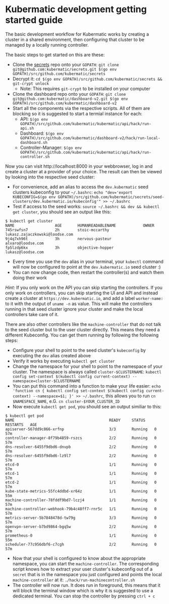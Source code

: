 # Kubermatic development getting started guide

The basic development workflow for Kubermatic works by creating a cluster in a shared
environment, then configuring that cluster to be managed by a locally running controller.

The basic steps to get started on this are these:

* Clone the [secrets](https://github.com/kubermatic/secrets/) repo onto your `GOPATH`: `git clone git@github.com:kubermatic/secrets.git $(go env GOPATH)/src/github.com/kubermatic/secrets`
* Decrypt it: `cd $(go env GOPATH)/src/github.com/kubermatic/secrets && git-crypt unlock`
    * Note: This requires `git-crypt` to be installed on your computer
* Clone the dashboard repo onto your `GOPATH`: `git clone git@github.com:kubermatic/dashboard-v2.git $(go env GOPATH)/src/github.com/kubermatic/dashboard-v2`
* Start all the components via the respective scripts. All of them are blocking so it is suggested to start a termial instance for each:
    * API: `$(go env GOPATH)/src/github.com/kubermatic/kubermatic/api/hack/run-api.sh`
    * Dashboard: `$(go env GOPATH)/src/github.com/kubermatic/dashboard-v2/hack/run-local-dashboard.sh`
    * Controller-Manager: `$(go env GOPATH)/src/github.com/kubermatic/kubermatic/api/hack/run-controller.sh`

Now you can visit http://localhost:8000 in your webbrowser, log in and create a cluster at a provider of your choice. The result can then be viewed by looking into the respective seed cluster:

* For convenience, add an alias to access the `dev.kubermatic` seed clusters kubeconfig to your `~/.bashrc`: `echo "dev='export KUBECONFIG=$(go env GOPATH)/src/github.com/kubermatic/secrets/seed-clusters/dev.kubermatic.io/kubeconfig'" >> ~/.bashrc`
* Test if access to the seed works: `source ~/.bashrc && dev && kubectl get cluster`, you should see an output like this:

```
$ kubectl get cluster
NAME                  AGE       HUMANREADABLENAME            OWNER
745rswfsn7            2h        stoic-mccarthy               lukasz.zajaczkowski@loodse.com
9j4q7xh96t            3h        nervous-pasteur              alvaro@loodse.com
fp5lzdp6kx            3h        objective-hopper             lukasz@loodse.com
```

* Every time you use the `dev` alias in your terminal, your `kubectl` command will now be configured to point at the `dev.kubermatic.io` seed cluster :)
* You can now change code, then restart the controller(s) and watch them doing their work

*Hint:* If you only work on the API you can skip starting the controllers. If you only work on controllers, you can skip starting the UI and API and instead create a cluster at `https://dev.kubermatic.io`,
and add a label `worker-name:` to it with the output of `uname -n` as value. This will make the controllers running in that seed cluster ignore your cluster and make the local controllers take care of it.

There are also other controllers like the `machine-controller` that do not talk to the seed cluster but to the user cluster directly. This means they need a different Kubeconfig. You can
get them running by following the following steps:

* Configure your shell to point to the seed cluster's `kubeconfig` by executing the `dev` alias created above
* Verify it works by executing `kubectl get cluster`
* Change the namespace for your shell to point to the namespace of your cluster. The namespace is always called `cluster-$CLUSTERNAME`: `kubectl config set-context $(kubectl config current-context) --namespace=cluster-$CLUSTERNAME`
* You can put this command into a function to make your life easier: `echo 'function cn { kubectl config set-context $(kubectl config current-context) --namespace=$1; }' >> ~/.bashrc`, this allows you to run `cn $NAMESPACE_NAME`, e.G. `cn cluster-$YOUR_CLUSTER_ID`
* Now execute `kubectl get pod`, you should see an output similiar to this:

```
$ kubectl get pod
NAME                                          READY     STATUS    RESTARTS   AGE
apiserver-567dd9c866-xrfnp                    3/3       Running   0          57m
controller-manager-8f79b4859-rszcs            2/2       Running   0          57m
dns-resolver-6455f9dbd6-dnvpb                 2/2       Running   0          57m
dns-resolver-6455f9dbd6-lz9l7                 2/2       Running   0          57m
etcd-0                                        1/1       Running   0          57m
etcd-1                                        1/1       Running   0          57m
etcd-2                                        1/1       Running   0          57m
kube-state-metrics-55fc4ddbd-xr64z            1/1       Running   0          55m
machine-controller-78fddf9bd7-lczj4           1/1       Running   0          57m
machine-controller-webhook-79b4c48ff7-rnr5c   1/1       Running   0          57m
metrics-server-5b7848478d-tw79g               3/3       Running   0          57m
openvpn-server-b7bd9864-bgq5w                 2/2       Running   0          57m
prometheus-0                                  1/1       Running   0          55m
scheduler-77c956dbf6-c7cgh                    2/2       Running   0          57m
```

* Now that your shell is configured to know about the appropriate namespace, you can start the `machine-controller`. The corresponding script knows how to extract your user cluster's kubeconfig out
of a `secret` that is in the namespace you just configured and points the local `machine-controller` at it: `./hack/run-machinecontroller.sh`
* The controller will now run. It does run in foreground, this means that it will block the terminal window which is why it is suggested to use a dedicated terminal. You can stop the controller by pressing `ctrl + c`

